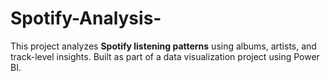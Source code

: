 # Spotify-Analysis-
This project analyzes **Spotify listening patterns** using albums, artists, and track-level insights.   Built as part of a data visualization project using Power BI.
